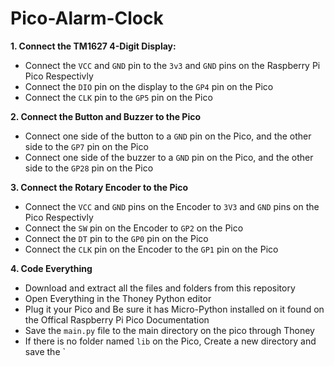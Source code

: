 # Pico-Alarm-Clock

**1. Connect the TM1627 4-Digit Display:**
  - Connect the `VCC` and `GND` pin to the `3v3` and `GND` pins on the Raspberry Pi Pico Respectivly
  - Connect the `DIO` pin on the display to the `GP4` pin on the Pico
  - Connect the `CLK` pin to the `GP5` pin on the Pico

**2. Connect the Button and Buzzer to the Pico**
  - Connect one side of the button to a `GND` pin on the Pico, and the other side to the `GP7` pin on the Pico
  - Connect one side of the buzzer to a `GND` pin on the Pico, and the other side to the `GP28` pin on the Pico

**3. Connect the Rotary Encoder to the Pico**
  - Connect the `VCC` and `GND` pins on the Encoder to `3V3` and `GND` pins on the Pico Respectivly
  - Connect the `SW` pin on the Encoder to `GP2` on the Pico
  - Connect the `DT` pin to the `GP0` pin on the Pico
  - Connect the `CLK` pin on the Encoder to the `GP1` pin on the Pico

**4. Code Everything**
  - Download and extract all the files and folders from this repository
  - Open Everything in the Thoney Python editor
  - Plug it your Pico and Be sure it has Micro-Python installed on it found on the Offical Raspberry Pi Pico Documentation
  - Save the `main.py` file to the main directory on the pico through Thoney
  - If there is no folder named `lib` on the Pico, Create a new directory and save the `
